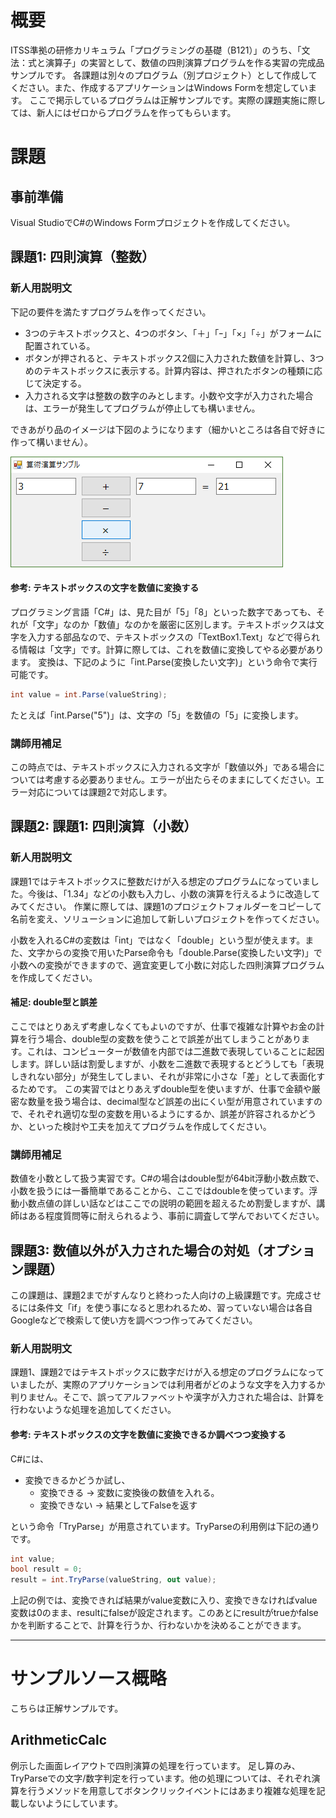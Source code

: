 # 概要
ITSS準拠の研修カリキュラム「プログラミングの基礎（B121）」のうち、「文法：式と演算子」の実習として、数値の四則演算プログラムを作る実習の完成品サンプルです。
各課題は別々のプログラム（別プロジェクト）として作成してください。また、作成するアプリケーションはWindows Formを想定しています。
ここで掲示しているプログラムは正解サンプルです。実際の課題実施に際しては、新人にはゼロからプログラムを作ってもらいます。

# 課題

## 事前準備
Visual StudioでC#のWindows Formプロジェクトを作成してください。


## 課題1: 四則演算（整数）

### 新人用説明文
下記の要件を満たすプログラムを作ってください。

- 3つのテキストボックスと、4つのボタン、「＋」「ｰ」「×」「÷」がフォームに配置されている。
- ボタンが押されると、テキストボックス2個に入力された数値を計算し、3つめのテキストボックスに表示する。計算内容は、押されたボタンの種類に応じて決定する。
- 入力される文字は整数の数字のみとします。小数や文字が入力された場合は、エラーが発生してプログラムが停止しても構いません。

できあがり品のイメージは下図のようになります（細かいところは各自で好きに作って構いません）。

![](images/ArithmeticCalc1.png)

#### 参考: テキストボックスの文字を数値に変換する
プログラミング言語「C#」は、見た目が「5」「8」といった数字であっても、それが「文字」なのか「数値」なのかを厳密に区別します。テキストボックスは文字を入力する部品なので、テキストボックスの「TextBox1.Text」などで得られる情報は「文字」です。計算に際しては、これを数値に変換してやる必要があります。
変換は、下記のように「int.Parse(変換したい文字)」という命令で実行可能です。

```cs
int value = int.Parse(valueString);
```

たとえば「int.Parse("5")」は、文字の「5」を数値の「5」に変換します。

### 講師用補足
この時点では、テキストボックスに入力される文字が「数値以外」である場合については考慮する必要ありません。エラーが出たらそのままにしてください。エラー対応については課題2で対応します。



## 課題2: 課題1: 四則演算（小数）

### 新人用説明文
課題1ではテキストボックスに整数だけが入る想定のプログラムになっていました。今後は、「1.34」などの小数も入力し、小数の演算を行えるように改造してみてください。
作業に際しては、課題1のプロジェクトフォルダーをコピーして名前を変え、ソリューションに追加して新しいプロジェクトを作ってください。

小数を入れるC#の変数は「int」ではなく「double」という型が使えます。また、文字からの変換で用いたParse命令も「double.Parse(変換したい文字)」で小数への変換ができますので、適宜変更して小数に対応した四則演算プログラムを作成してください。

#### 補足: double型と誤差
ここではとりあえず考慮しなくてもよいのですが、仕事で複雑な計算やお金の計算を行う場合、double型の変数を使うことで誤差が出てしまうことがあります。これは、コンピューターが数値を内部では二進数で表現していることに起因します。詳しい話は割愛しますが、小数を二進数で表現するとどうしても「表現しきれない部分」が発生してしまい、それが非常に小さな「差」として表面化するためです。
この実習ではとりあえずdouble型を使いますが、仕事で金額や厳密な数量を扱う場合は、decimal型など誤差の出にくい型が用意されていますので、それぞれ適切な型の変数を用いるようにするか、誤差が許容されるかどうか、といった検討や工夫を加えてプログラムを作成してください。

### 講師用補足
数値を小数として扱う実習です。C#の場合はdouble型が64bit浮動小数点数で、小数を扱うには一番簡単であることから、ここではdoubleを使っています。浮動小数点値の詳しい話などはここでの説明の範囲を超えるため割愛しますが、講師はある程度質問等に耐えられるよう、事前に調査して学んでおいてください。



## 課題3: 数値以外が入力された場合の対処（オプション課題）
この課題は、課題2までがすんなりと終わった人向けの上級課題です。完成させるには条件文「if」を使う事になると思われるため、習っていない場合は各自Googleなどで検索して使い方を調べつつ作ってみてください。

### 新人用説明文
課題1、課題2ではテキストボックスに数字だけが入る想定のプログラムになっていましたが、実際のアプリケーションでは利用者がどのような文字を入力するか判りません。そこで、誤ってアルファベットや漢字が入力された場合は、計算を行わないような処理を追加してください。

#### 参考: テキストボックスの文字を数値に変換できるか調べつつ変換する
C#には、
- 変換できるかどうか試し、
  - 変換できる → 変数に変換後の数値を入れる。
  - 変換できない → 結果としてFalseを返す

という命令「TryParse」が用意されています。TryParseの利用例は下記の通りです。

```cs
int value;
bool result = 0;
result = int.TryParse(valueString, out value);
```

上記の例では、変換できれば結果がvalue変数に入り、変換できなければvalue変数は0のまま、resultにfalseが設定されます。このあとにresultがtrueかfalseかを判断することで、計算を行うか、行わないかを決めることができます。



---
# サンプルソース概略
こちらは正解サンプルです。

## ArithmeticCalc
例示した画面レイアウトで四則演算の処理を行っています。
足し算のみ、TryParseでの文字/数字判定を行っています。他の処理については、それぞれ演算を行うメソッドを用意してボタンクリックイベントにはあまり複雑な処理を記載しないようにしています。
